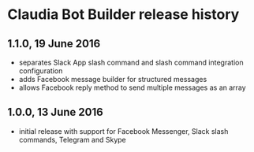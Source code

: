 # Claudia Bot Builder release history

## 1.1.0, 19 June 2016

- separates Slack App slash command and slash command integration configuration
- adds Facebook message builder for structured messages
- allows Facebook reply method to send multiple messages as an array

## 1.0.0, 13 June 2016

- initial release with support for Facebook Messenger, Slack slash commands, Telegram and Skype
